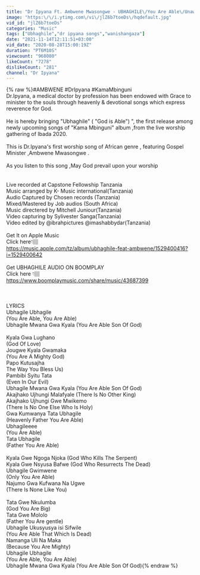 ```yaml
---
title: "Dr Ipyana Ft. Ambwene Mwasongwe - UBHAGHILE\/You Are Able\/Unaweza Praise and worship song"
image: "https:\/\/i.ytimg.com\/vi\/jlZ6b7toeDs\/hqdefault.jpg"
vid_id: "jlZ6b7toeDs"
categories: "Music"
tags: ["Ubhaghile","dr ipyana songs","wanishangaza"]
date: "2021-11-14T12:11:51+03:00"
vid_date: "2020-08-28T15:00:19Z"
duration: "PT6M10S"
viewcount: "968080"
likeCount: "7278"
dislikeCount: "281"
channel: "Dr Ipyana"
---
```

{% raw %}#AMBWENE #DrIpyana #KamaMbinguni<br />Dr.Ipyana, a medical doctor by profession has been endowed with Grace to minister to the souls through heavenly &amp; devotional songs which express reverence for God.<br /><br />He is hereby bringing  &quot;Ubhaghile&quot; ( &quot;God is Able&quot;) &quot;, the first release among newly upcoming songs of &quot;Kama Mbinguni&quot; album ,from  the live worship gathering of Ibada 2020.<br /><br />This is Dr.Ipyana's first  worship song of African genre , featuring Gospel Minister ,Ambwene Mwasongwe .<br /><br />As you listen to this song ,May God prevail upon your worship<br /><br /> <br />Live recorded at Capstone Fellowship Tanzania<br />Music arranged by  K- Music international(Tanzania)<br />Audio Captured by Chosen records (Tanzania)<br />Mixed/Mastered by Job audios (South Africa)<br />Music directered by Mitchell Juniour(Tanzania)<br />Video capturing by Sylivester Sanga(Tanzania)<br />Video edited by @ibrahpictures @imashabbydar(Tanzania)<br /><br />Get It on Apple Music<br />Click here👇🏽<br /><a rel="nofollow" target="blank" href="https://music.apple.com/tz/album/ubhaghile-feat-ambwene/1529400416?i=1529400642">https://music.apple.com/tz/album/ubhaghile-feat-ambwene/1529400416?i=1529400642</a><br /><br />Get UBHAGHILE AUDIO ON BOOMPLAY <br />Click here 👇🏽<br /><a rel="nofollow" target="blank" href="https://www.boomplaymusic.com/share/music/43687399">https://www.boomplaymusic.com/share/music/43687399</a><br /><br /><br /><br />LYRICS<br />Ubhagile Ubhagile <br />(You Are Able, You Are Able)<br />Ubhagile Mwana Gwa Kyala (You Are Able Son Of God) <br /><br />Kyala Gwa Lughano <br />(God Of Love) <br />Jougwe Kyala Gwamaka <br />(You Are A Mighty God)<br />Papo Kutusajha<br />The Way You Bless Us) <br />Pambibi Syitu Tata <br />(Even In Our Evil) <br />Ubhagile Mwana Gwa Kyala (You Are Able Son Of God)<br />Akajhako Ujhungi Malafyale (There Is No Other King)<br />Akajhako Ujhungi Gwe Mwikemo <br />(There Is No One Else Who Is Holy)<br />Gwa Kumwanya Tata Ubhagile <br />(Heavenly Father You Are Able) <br />Ubhagileeee <br />(You Are Able) <br />Tata Ubhagile  <br />(Father You Are Able) <br /><br />Kyala Gwe Ngoga Njoka (God Who Kills The Serpent)<br />Kyala Gwe Nsyusa Bafwe (God Who Resurrects The Dead)<br />Ubhagile Gwimwene <br />(Only You Are Able)<br />Najumo Gwa Kufwana Na Ugwe <br />(There Is None Like You)<br /><br />Tata Gwe Nkulumba <br />(God You Are Big)<br />Tata Gwe Mololo<br />(Father You Are gentle)<br />Ubhagile Ukusyusya isi Sifwile <br />(You Are Able That Which Is Dead) <br />Namanga Uli Na Maka<br />(Because You Are Mighty) <br />Ubhagile Ubhagile <br />(You Are Able, You Are Able)<br />Ubhagile Mwana Gwa Kyala (You Are Able Son Of God){% endraw %}
